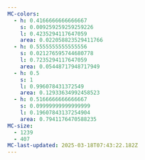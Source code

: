 ```yaml
---
MC-colors:
  - h: 0.4166666666666667
    s: 0.009259259259259226
    l: 0.4235294117647059
    area: 0.022058823529411766
  - h: 0.5555555555555556
    s: 0.021276595744680778
    l: 0.7235294117647059
    area: 0.05448717948717949
  - h: 0.5
    s: 1
    l: 0.996078431372549
    area: 0.12933634992458523
  - h: 0.5166666666666667
    s: 0.09999999999999999
    l: 0.19607843137254904
    area: 0.7941176470588235
MC-size:
  - 1239
  - 407
MC-last-updated: 2025-03-18T07:43:22.182Z
---
```

